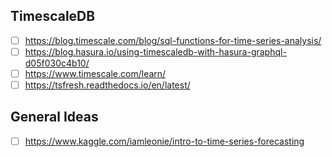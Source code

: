 
## TimescaleDB
- [ ] https://blog.timescale.com/blog/sql-functions-for-time-series-analysis/
- [ ] https://blog.hasura.io/using-timescaledb-with-hasura-graphql-d05f030c4b10/
- [ ] https://www.timescale.com/learn/
- [ ] https://tsfresh.readthedocs.io/en/latest/

## General Ideas

- [ ] https://www.kaggle.com/iamleonie/intro-to-time-series-forecasting
